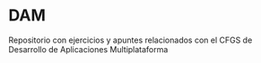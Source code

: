 # DAM

Repositorio con ejercicios y apuntes relacionados con el CFGS de Desarrollo de Aplicaciones Multiplataforma
